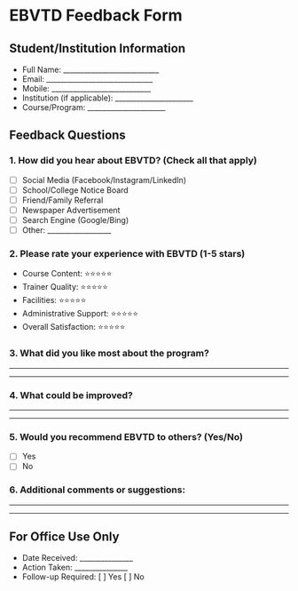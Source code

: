 # EBVTD Feedback Form

## Student/Institution Information
- Full Name: ___________________________
- Email: ______________________________
- Mobile: ____________________________
- Institution (if applicable): ______________________
- Course/Program: ______________________

## Feedback Questions

### 1. How did you hear about EBVTD? (Check all that apply)
- [ ] Social Media (Facebook/Instagram/LinkedIn)
- [ ] School/College Notice Board
- [ ] Friend/Family Referral
- [ ] Newspaper Advertisement
- [ ] Search Engine (Google/Bing)
- [ ] Other: __________________

### 2. Please rate your experience with EBVTD (1-5 stars)
- Course Content: ⭐⭐⭐⭐⭐
- Trainer Quality: ⭐⭐⭐⭐⭐
- Facilities: ⭐⭐⭐⭐⭐
- Administrative Support: ⭐⭐⭐⭐⭐
- Overall Satisfaction: ⭐⭐⭐⭐⭐

### 3. What did you like most about the program?
_____________________________________________________
_____________________________________________________

### 4. What could be improved?
_____________________________________________________
_____________________________________________________

### 5. Would you recommend EBVTD to others? (Yes/No)
- [ ] Yes
- [ ] No

### 6. Additional comments or suggestions:
_____________________________________________________
_____________________________________________________

## For Office Use Only
- Date Received: _______________
- Action Taken: _______________
- Follow-up Required: [ ] Yes [ ] No
